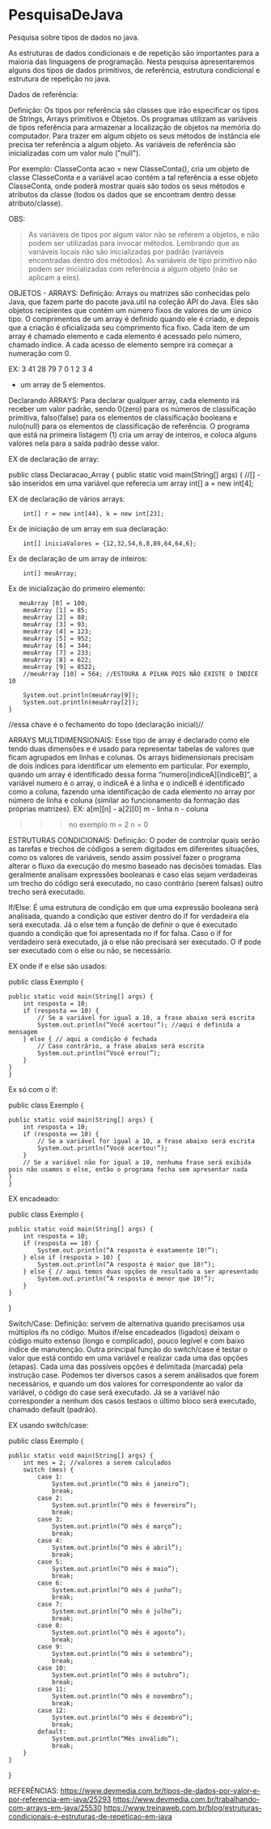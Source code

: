 # PesquisaDeJava
 Pesquisa sobre tipos de dados no java.

As estruturas de dados condicionais e de repetição são importantes para a maioria das linguagens de programação. Nesta pesquisa apresentaremos alguns dos tipos de dados primitivos, de referência, estrutura condicional e estrutura de repetição no java.


Dados de referência:

Definição: Os tipos por referência são classes que irão especificar os tipos de Strings, Arrays primitivos e Objetos. Os programas utilizam as variáveis de tipos referência para armazenar a localização de objetos na memória do computador. Para trazer em algum objeto os seus métodos de instância ele precisa ter referência a algum objeto. As variáveis de referência são inicializadas com um valor nulo ("null").

Por exemplo:
ClasseConta acao = new ClasseConta(), cria um objeto de classe ClasseConta e a variável acao contém a tal referência a esse objeto ClasseConta, onde poderá mostrar quais são todos os seus métodos e atributos da classe (todos os dados que se encontram dentro desse atributo/classe). 

OBS:
> As variáveis de tipos por algum valor não se referem a objetos, e não podem ser utilizadas para invocar métodos.
> Lembrando que as variáveis locais não são inicializadas por padrão (variáveis encontradas dentro dos métodos).
> As variáveis de tipo primitivo não podem ser inicializadas com referência a algum objeto (não se aplicam a eles).


OBJETOS - ARRAYS:
Definição: Arrays ou matrizes são conhecidas pelo Java, que fazem parte do pacote java.util na coleção API do Java. Eles são objetos recipientes que contém um número fixos de valores de um único tipo. O comprimentos de um array é definido quando ele é criado, e depois que a criação é oficializada seu comprimento fica fixo. Cada item de um array é chamado elemento e cada elemento é acessado pelo número, chamado índice. A cada acesso de elemento sempre irá começar a numeração com 0.

EX:
3      41       28       79       7
0       1        2        3       4

- um array de 5 elementos.



Declarando ARRAYS:
Para declarar qualquer array, cada elemento irá receber um valor padrão, sendo 0(zero) para os números de classificação primitiva, falso(false) para os elementos de classificação booleana e nulo(null) para os elementos de classificação de referência. O programa que está na primeira listagem (1) cria um array de inteiros, e coloca alguns valores nela para a saída padrão desse valor.

EX de declaração de array:

public class Declaracao_Array {
    public static void main(String[] args) {
        //[] - são inseridos em uma variável que referecia um array
        int[] a = new int[4];
        
EX de declaração de vários arrays:

        int[] r = new int[44], k = new int[23];
        
Ex de iniciação de um array em sua declaração:

        int[] iniciaValores = {12,32,54,6,8,89,64,64,6};

Ex de declaração de um array de inteiros:

        int[] meuArray;
        

Ex de inicialização do primeiro elemento:

       meuArray [0] = 100;
        meuArray [1] = 85;
        meuArray [2] = 88;
        meuArray [3] = 93;
        meuArray [4] = 123;
        meuArray [5] = 952;
        meuArray [6] = 344;
        meuArray [7] = 233;
        meuArray [8] = 622;
        meuArray [9] = 8522;
        //meuArray [10] = 564; //ESTOURA A PILHA POIS NÃO EXISTE O ÍNDICE 10

        System.out.println(meuArray[9]);
        System.out.println(meuArray[2]);
    } 
//essa chave é o fechamento do topo (declaração inicial)//    

ARRAYS MULTIDIMENSIONAIS:
Esse tipo de array é declarado como ele tendo duas dimensões e é usado para representar tabelas de valores que ficam agrupados em linhas e colunas.
Os arrays bidimensionais precisam de dois índices para identificar um elemento em particular. Por exemplo, quando um array é identificado dessa forma “numero[indiceA][indiceB]”, a variável numero é o array, o indiceA é a linha e o indiceB é identificado como a coluna, fazendo uma identificação de cada elemento no array por número de linha e coluna (similar ao funcionamento da formação das próprias matrizes).
EX:
a[m][n] - a[2][0]
m - linha
n - coluna
>>> no exemplo
m = 2
n = 0


ESTRUTURAS CONDICIONAIS:
Definição: O poder de controlar quais serão as tarefas e trechos de códigos a serem digitados em diferentes situações, como os valores de variáveis, sendo assim possivel fazer o programa alterar o fluxo da execução do mesmo baseado nas decisões tomadas. Elas geralmente analisam expressões booleanas e caso elas sejam verdadeiras um trecho do código será executado, no caso contrário (serem falsas) outro trecho será executado.

If/Else:
É uma estrutura de condição em que uma expressão booleana será analisada, quando a condição que estiver dentro do if for verdadeira ela será executada. Já o else tem a função de definir o que é executado quando a condição que foi apresentada no if for falsa. Caso o if for verdadeiro será executado, já o else não precisará ser executado.
O if pode ser executado com o else ou não, se necessário.

EX onde if e else são usados:

public class Exemplo {
	
    public static void main(String[] args) {
        int resposta = 10;
        if (resposta == 10) {
            // Se a variável for igual a 10, a frase abaixo será escrita
            System.out.println(“Você acertou!”); //aqui é definida a mensagem
        } else { // aqui a condição é fechada
            // Caso contrário, a frase abaixo será escrita
            System.out.println(“Você errou!”);
        }
    }
	}

Ex só com o if:
 
public class Exemplo {
	
    public static void main(String[] args) {
        int resposta = 10;
        if (resposta == 10) { 
            // Se a variável for igual a 10, a frase abaixo será escrita
            System.out.println(“Você acertou!”);
        }
        // Se a variável não for igual a 10, nenhuma frase será exibida pois não usamos o else, então o programa fecha sem apresentar nada
    }
	}
 
EX encadeado: 

public class Exemplo {
	
    public static void main(String[] args) {
        int resposta = 10;
        if (resposta == 10) { 
            System.out.println(“A resposta é exatamente 10!”);
        } else if (resposta > 10) {
            System.out.println(“A resposta é maior que 10!”);
        } else { // aqui temos duas opções de resultado a ser apresentado
            System.out.println(“A resposta é menor que 10!”);
        }
    }
}  


Switch/Case:
Definição: servem de alternativa quando precisamos usa múltiplos ifs no código.
Muitos if/else encadeados (ligados) deixam o código muito extenso (longo e complicado), pouco legível e com baixo índice de manutenção. Outra principal função do switch/case é testar o valor que está contido em uma variável e realizar cada uma das opções (etapas). Cada uma das possíveis opções é delimitada (marcada) pela instrução case. Podemos ter diversos casos a serem análisados que forem necessários, e quando um dos valores for correspondente ao valor da variável, o código do case será executado. Já se a variável não corresponder a nenhum dos casos testaos o último bloco será executado, chamado default (padrão).

EX usando switch/case:

public class Exemplo {
	
    public static void main(String[] args) {
        int mes = 2; //valores a serem calculados
        switch (mes) {
            case 1:
                System.out.println(“O mês é janeiro”);
                break; 
            case 2:
                System.out.println(“O mês é fevereiro”);
                break;
            case 3:
                System.out.println(“O mês é março”);
                break;
            case 4:
                System.out.println(“O mês é abril”);
                break;
            case 5:
                System.out.println(“O mês é maio”);
                break;
            case 6:
                System.out.println(“O mês é junho”);
                break;
            case 7:
                System.out.println(“O mês é julho”);
                break;
            case 8:
                System.out.println(“O mês é agosto”);
                break;
            case 9:
                System.out.println(“O mês é setembro”);
                break;
            case 10:
                System.out.println(“O mês é outubro”);
                break;
            case 11:
                System.out.println(“O mês é novembro”);
                break;
            case 12:
                System.out.println(“O mês é dezembro”);
                break;
            default:
                System.out.println(“Mês inválido”);
                break;
        }
    }
	
}


REFERÊNCIAS:
https://www.devmedia.com.br/tipos-de-dados-por-valor-e-por-referencia-em-java/25293
https://www.devmedia.com.br/trabalhando-com-arrays-em-java/25530
https://www.treinaweb.com.br/blog/estruturas-condicionais-e-estruturas-de-repeticao-em-java
